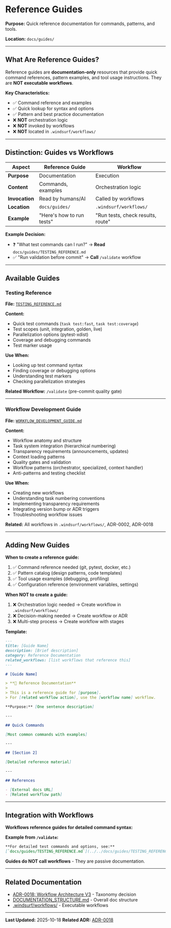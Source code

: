 # Reference Guides

**Purpose:** Quick reference documentation for commands, patterns, and tools.

**Location:** `docs/guides/`

---

## What Are Reference Guides?

Reference guides are **documentation-only** resources that provide quick command references, pattern examples, and tool usage instructions. They are **NOT executable workflows**.

**Key Characteristics:**

- ✅ Command reference and examples
- ✅ Quick lookup for syntax and options
- ✅ Pattern and best practice documentation
- ❌ **NOT** orchestration logic
- ❌ **NOT** invoked by workflows
- ❌ **NOT** located in `.windsurf/workflows/`

---

## Distinction: Guides vs Workflows

| Aspect | Reference Guide | Workflow |
|--------|----------------|----------|
| **Purpose** | Documentation | Execution |
| **Content** | Commands, examples | Orchestration logic |
| **Invocation** | Read by humans/AI | Called by workflows |
| **Location** | `docs/guides/` | `.windsurf/workflows/` |
| **Example** | "Here's how to run tests" | "Run tests, check results, route" |

**Example Decision:**

- ❓ "What test commands can I run?" → **Read** `docs/guides/TESTING_REFERENCE.md`
- ✅ "Run validation before commit" → **Call** `/validate` workflow

---

## Available Guides

### Testing Reference

**File:** [`TESTING_REFERENCE.md`](TESTING_REFERENCE.md)

**Content:**

- Quick test commands (`task test:fast`, `task test:coverage`)
- Test scopes (unit, integration, golden, live)
- Parallelization options (pytest-xdist)
- Coverage and debugging commands
- Test marker usage

**Use When:**

- Looking up test command syntax
- Finding coverage or debugging options
- Understanding test markers
- Checking parallelization strategies

**Related Workflow:** `/validate` (pre-commit quality gate)

---

### Workflow Development Guide

**File:** [`WORKFLOW_DEVELOPMENT_GUIDE.md`](WORKFLOW_DEVELOPMENT_GUIDE.md)

**Content:**

- Workflow anatomy and structure
- Task system integration (hierarchical numbering)
- Transparency requirements (announcements, updates)
- Context loading patterns
- Quality gates and validation
- Workflow patterns (orchestrator, specialized, context handler)
- Anti-patterns and testing checklist

**Use When:**

- Creating new workflows
- Understanding task numbering conventions
- Implementing transparency requirements
- Integrating version bump or ADR triggers
- Troubleshooting workflow issues

**Related:** All workflows in `.windsurf/workflows/`, ADR-0002, ADR-0018

---

## Adding New Guides

**When to create a reference guide:**

1. ✅ Command reference needed (git, pytest, docker, etc.)
2. ✅ Pattern catalog (design patterns, code templates)
3. ✅ Tool usage examples (debugging, profiling)
4. ✅ Configuration reference (environment variables, settings)

**When NOT to create a guide:**

1. ❌ Orchestration logic needed → Create workflow in `.windsurf/workflows/`
2. ❌ Decision-making needed → Create workflow or ADR
3. ❌ Multi-step process → Create workflow with stages

**Template:**

```markdown
---
title: [Guide Name]
description: [Brief description]
category: Reference Documentation
related_workflows: [list workflows that reference this]
---

# [Guide Name]

> **📖 Reference Documentation**
>
> This is a reference guide for [purpose].
> For [related workflow action], use the [workflow name] workflow.

**Purpose:** [One sentence description]

---

## Quick Commands

[Most common commands with examples]

---

## [Section 2]

[Detailed reference material]

---

## References

- [External docs URL]
- [Related workflow path]
```

---

## Integration with Workflows

**Workflows reference guides for detailed command syntax:**

**Example from `/validate`:**

```markdown
**For detailed test commands and options, see:**
[`docs/guides/TESTING_REFERENCE.md`](../../docs/guides/TESTING_REFERENCE.md)
```

**Guides do NOT call workflows** - They are passive documentation.

---

## Related Documentation

- [ADR-0018: Workflow Architecture V3](../adr/0018-workflow-architecture-v3.md) - Taxonomy decision
- [DOCUMENTATION_STRUCTURE.md](../DOCUMENTATION_STRUCTURE.md) - Overall doc structure
- [.windsurf/workflows/](../../.windsurf/workflows/) - Executable workflows

---

**Last Updated:** 2025-10-18
**Related ADR:** [ADR-0018](../adr/0018-workflow-architecture-v3.md)
